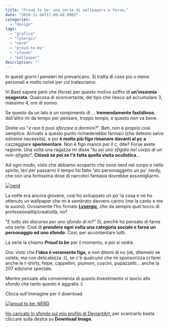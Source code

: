 ```yaml
---
title: "Proud to be: una serie di wallpapers e forse…"
date: "2010-11-04T17:00:48.000Z"
categories:
  - "design"
tags:
  - "grafica"
  - "lysergic"
  - "nerd"
  - "proud-to-be"
  - "sfondo"
  - "wallpaper"
description: ""
---
```


In questi giorni i pensieri mi prevaricano. Si tratta di cose più o meno personali e molto noise per cui tralasciamo.

Vi Basti sapere però che (forse) per questo motivo soffro di **un'insonnia esagerata**. Qualcosa di sconcertante, del tipo che riesco ad accumulare 3, massimo 4, ore di sonno.

Se questo da un lato è un rompimento di ... **tremendamente fastidioso**, dall'altro mi da tempo per pensare, troppo tempo, e questo non va bene.

Direte voi "_e non ti puoi sforzare a dormire?_". Beh, non è proprio così semplice. Arrivato a questo punto richiederebbe farmaci (che detesto salvo estreme necessità), e poi **è molto più figo rimanere davanti al pc** **a** cazzeggiare **sperimentare**. Non è figo manco per il c, dite? Forse avete ragione. Una volta una ragazza mi disse "_tu sei uno sfigato nel corpo di un non-sfigato_". **Chissà se poi se l'è fatta quella visita oculistica**...

Ad ogni modo, visto che abbiamo scoperto che sono nerd nel corpo e nello spirito, ieri per passarmi il tempo ho fatto 'sto personaggetto un po' nerdy, che con una fortissima dose di narcotici fantasia dovrebbe assomigliarmi.

[![](https://enricodeleo.s3.eu-south-1.amazonaws.com/uploads/2010/11/nerd.jpg "nerd")](https://enricodeleo.s3.eu-south-1.amazonaws.com/uploads/2010/11/nerd.jpg")

La notte era ancora giovane, così ho sviluppato un po' la cosa e ne ho ottenuto un wallpaper che mi è sembrato davvero carino (me la canto e me la suono). Ovviamente l'ho firmato [**Lysergic**](http://www.lysergicstudio.com), che da sempre quel tocco di professionalità/creatività, no?

"_E tutto sto discorso per uno sfondo di m?_" Si, perchè ho pensato di farne una serie. Cioè di **prendere ogni volta una categoria sociale e farne un personaggio ed uno sfondo**. Così, per accontentare tutti.

La serie la chiamo **_Proud to be_** per il momento, e poi si vedrà.

Ora: visto che **l'idea è veramente figa**, e non ditemi di no (ok, ditemelo se volete, ma con delicatezza :)), se c'è qualcuno che mi sponsorizza ci farei anche le t-shirts, felpe, cappellini, piumoni, cuscini, pupazzetti... anche la 207 edizione speciale.

Mentre pensate alla convenienza di questo investimento vi lascio allo sfondo che tanto questo è aggratis :)

Clicca sull'immagine per il download.

[![](https://enricodeleo.s3.eu-south-1.amazonaws.com/images/proud_to_be__nerd_by_lysergicstudio-d3256c9.jpg "proud to be: NERD")](http://fav.me/d3256c9)

[Ho caricato lo sfondo sul mio profilo di DeviantArt](http://fav.me/d3256c9), per scaricarlo basta cliccare sulla destra su **Download Image**.
